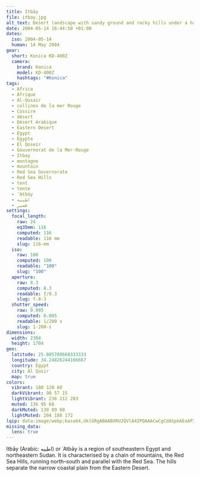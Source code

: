 ```yaml
---
title: Itbāy
file: itbay.jpg
alt_text: Desert landscape with sandy ground and rocky hills under a hazy sky.
date: 2004-05-14 16:44:58 +01:00
dates:
  iso: 2004-05-14
  human: 14 May 2004
gear:
  short: Konica KD-400Z
  camera:
    brand: Konica
    model: KD-400Z
    hashtags: "#Konica"
tags:
  - Africa
  - Afrique
  - Al-Qusair
  - collines de la mer Rouge
  - Cossire
  - désert
  - Désert Arabique
  - Eastern Desert
  - Egypt
  - Égypte
  - El Qoseir
  - Gouvernorat de la Mer-Rouge
  - Itbay
  - montagne
  - mountain
  - Red Sea Governorate
  - Red Sea Hills
  - tent
  - tente
  - ʿAtbāy
  - اطبيه
  - قصير‎
settings:
  focal_length:
    raw: 24
    eq35mm: 116
    computed: 116
    readable: 116 mm
    slug: 116-mm
  iso:
    raw: 100
    computed: 100
    readable: "100"
    slug: "100"
  aperture:
    raw: 8.3
    computed: 8.3
    readable: ƒ/8.3
    slug: f-8-3
  shutter_speed:
    raw: 0.005
    computed: 0.005
    readable: 1/200 s
    slug: 1-200-s
dimensions:
  width: 2304
  height: 1704
geo:
  latitude: 25.885788668333333
  longitude: 34.24826244166667
  country: Egypt
  city: Al Qusir
  map: true
colors:
  vibrant: 180 120 60
  darkVibrant: 98 57 15
  lightVibrant: 236 212 203
  muted: 136 95 68
  darkMuted: 130 89 60
  lightMuted: 204 188 172
lqip: data:image/webp;base64,UklGRgABAABXRUJQVlA4IPQAAACwCgCdASpkAEoAP3GuyFo0uLIlLNgLaxAuCWcA0YNT2lebGXP7tLpqHawvhE8iOCjwMXugggc2najAUCh8ONslQ1T5QAHf7YF09ysVlEcyf3SAKB9eUIdj3oMqdOMAAP7juwedruNz8uDuKgVVIJS/PGgNAiAJM7LaFuJJ2O/qwqGAvTI6wvxaExwJkipzCUTe0GZan6+4/7lH8lm1n2zUIkni3u1i4WN3ZVfB007bQml0DnhsNV3q9qV9mQULJaPWmEF+rOYXBZ7pAYRYJL0go0sPF5eaWVTEC42TsHeC1CNTB8m3sy7go7PI+EEunqIoAAAA
missing_data:
  lens: true
---
```


Itbāy (Arabic: اطبيه‎) or ʿAtbāy is a region of southeastern Egypt and northeastern Sudan. It is characterised by a chain of mountains, the Red Sea Hills, running north–south and parallel with the Red Sea. The hills separate the narrow coastal plain from the Eastern Desert.
